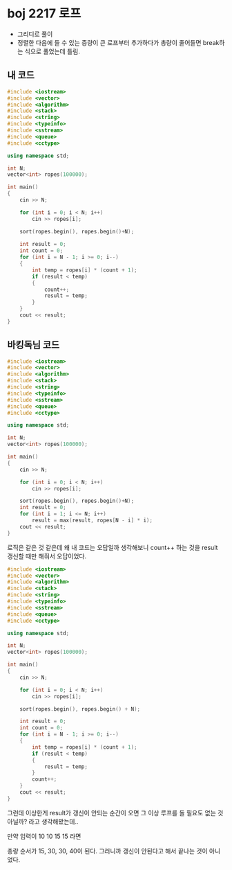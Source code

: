 # boj 2217 로프

- 그리디로 풀이
- 정렬한 다음에 들 수 있는 증량이 큰 로프부터 추가하다가 총량이 줄어들면 break하는 식으로 풀었는데 틀림.



## 내 코드

```c++
#include <iostream>
#include <vector>
#include <algorithm>
#include <stack>
#include <string>
#include <typeinfo>
#include <sstream>
#include <queue>
#include <cctype>

using namespace std;

int N;
vector<int> ropes(100000);

int main()
{
	cin >> N;

	for (int i = 0; i < N; i++)
		cin >> ropes[i];

	sort(ropes.begin(), ropes.begin()+N);
	
	int result = 0;
	int count = 0;
	for (int i = N - 1; i >= 0; i--)
	{
		int temp = ropes[i] * (count + 1);
		if (result < temp)
		{
			count++;
			result = temp;
		}
	}
	cout << result;
}
```



## 바킹독님 코드

```c++
#include <iostream>
#include <vector>
#include <algorithm>
#include <stack>
#include <string>
#include <typeinfo>
#include <sstream>
#include <queue>
#include <cctype>

using namespace std;

int N;
vector<int> ropes(100000);

int main()
{
	cin >> N;

	for (int i = 0; i < N; i++)
		cin >> ropes[i];

	sort(ropes.begin(), ropes.begin()+N);
	int result = 0;
	for (int i = 1; i <= N; i++)
		result = max(result, ropes[N - i] * i);
	cout << result;
}
```



로직은 같은 것 같은데 왜 내 코드는 오답일까 생각해보니 count++ 하는 것을 result 갱신할 때만 해줘서 오답이었다.

```c++
#include <iostream>
#include <vector>
#include <algorithm>
#include <stack>
#include <string>
#include <typeinfo>
#include <sstream>
#include <queue>
#include <cctype>

using namespace std;

int N;
vector<int> ropes(100000);

int main()
{
	cin >> N;

	for (int i = 0; i < N; i++)
		cin >> ropes[i];

	sort(ropes.begin(), ropes.begin() + N);

	int result = 0;
	int count = 0;
	for (int i = N - 1; i >= 0; i--)
	{
		int temp = ropes[i] * (count + 1);
		if (result < temp)
		{
			result = temp;
		}
		count++;
	}
	cout << result;
}
```

그런데 이상한게 result가 갱신이 안되는 순간이 오면 그 이상 루프를 돌 필요도 없는 것 아닐까? 라고 생각해봤는데.. 

만약 입력이 10 10 15 15 라면

총량 순서가 15, 30, 30, 40이 된다. 그러니까 갱신이 안된다고 해서 끝나는 것이 아니었다.